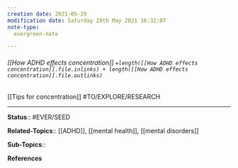 ```yaml
---
creation date: 2021-05-29
modification date: Saturday 29th May 2021 16:32:07
note-type: 
  evergreen-note

---
```


###### [[How ADHD effects concentration]] `=length([[How ADHD effects concentration]].file.inlinks) + length([[How ADHD effects concentration]].file.outlinks)`

[[Tips for concentration]]
#TO/EXPLORE/RESEARCH 

---

**Status**:: #EVER/SEED  

**Related-Topics**:: [[ADHD]], [[mental health]], [[mental disorders]]
	
**Sub-Topics**::
	
**References**